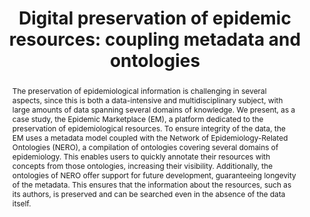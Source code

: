 ---
abstract: The preservation of epidemiological information is challenging in several
  aspects, since this is both a data-intensive and multidisciplinary subject, with
  large amounts of data spanning several domains of knowledge. We present, as a case
  study, the Epidemic Marketplace (EM), a platform dedicated to the preservation of
  epidemiological resources. To ensure integrity of the data, the EM uses a metadata
  model coupled with the Network of Epidemiology-Related Ontologies (NERO), a compilation
  of ontologies covering several domains of epidemiology. This enables users to quickly
  annotate their resources with concepts from those ontologies, increasing their visibility.
  Additionally, the ontologies of NERO offer support for future development, guaranteeing
  longevity of the metadata. This ensures that the information about the resources,
  such as its authors, is preserved and can be searched even in the absence of the
  data itself.
creators:
- D. Ferreira, João
- Pesquita, Cátia
- M. Couto, Francisco
- J. Silva, Mário
date: null
document_url: https://services.phaidra.univie.ac.at/api/object/o:378034/download
grand_parent: iPRES
institutions: []
keywords:
- data-intensive research
- digital curation
- ontologies
- data sharing
- epidemiology
- lisbon
landing_page_url: https://phaidra.univie.ac.at/o:378034
language: eng
layout: publication
license: CC BY-SA 2.0 AT
notes_url: null
parent: iPRES 2013
publication_type: paper
size: 120007
slides_url: null
source_name: iPRES
title: 'Digital preservation of epidemic resources: coupling metadata and ontologies'
year: 2013
---